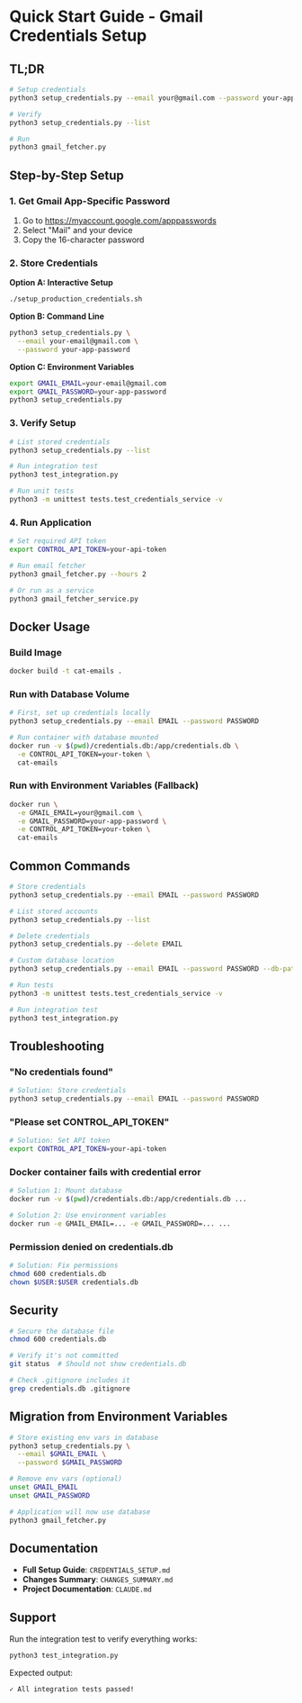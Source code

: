 # Quick Start Guide - Gmail Credentials Setup

## TL;DR

```bash
# Setup credentials
python3 setup_credentials.py --email your@gmail.com --password your-app-password

# Verify
python3 setup_credentials.py --list

# Run
python3 gmail_fetcher.py
```

## Step-by-Step Setup

### 1. Get Gmail App-Specific Password

1. Go to https://myaccount.google.com/apppasswords
2. Select "Mail" and your device
3. Copy the 16-character password

### 2. Store Credentials

**Option A: Interactive Setup**
```bash
./setup_production_credentials.sh
```

**Option B: Command Line**
```bash
python3 setup_credentials.py \
  --email your-email@gmail.com \
  --password your-app-password
```

**Option C: Environment Variables**
```bash
export GMAIL_EMAIL=your-email@gmail.com
export GMAIL_PASSWORD=your-app-password
python3 setup_credentials.py
```

### 3. Verify Setup

```bash
# List stored credentials
python3 setup_credentials.py --list

# Run integration test
python3 test_integration.py

# Run unit tests
python3 -m unittest tests.test_credentials_service -v
```

### 4. Run Application

```bash
# Set required API token
export CONTROL_API_TOKEN=your-api-token

# Run email fetcher
python3 gmail_fetcher.py --hours 2

# Or run as a service
python3 gmail_fetcher_service.py
```

## Docker Usage

### Build Image

```bash
docker build -t cat-emails .
```

### Run with Database Volume

```bash
# First, set up credentials locally
python3 setup_credentials.py --email EMAIL --password PASSWORD

# Run container with database mounted
docker run -v $(pwd)/credentials.db:/app/credentials.db \
  -e CONTROL_API_TOKEN=your-token \
  cat-emails
```

### Run with Environment Variables (Fallback)

```bash
docker run \
  -e GMAIL_EMAIL=your@gmail.com \
  -e GMAIL_PASSWORD=your-app-password \
  -e CONTROL_API_TOKEN=your-token \
  cat-emails
```

## Common Commands

```bash
# Store credentials
python3 setup_credentials.py --email EMAIL --password PASSWORD

# List stored accounts
python3 setup_credentials.py --list

# Delete credentials
python3 setup_credentials.py --delete EMAIL

# Custom database location
python3 setup_credentials.py --email EMAIL --password PASSWORD --db-path /path/to/db

# Run tests
python3 -m unittest tests.test_credentials_service -v

# Run integration test
python3 test_integration.py
```

## Troubleshooting

### "No credentials found"

```bash
# Solution: Store credentials
python3 setup_credentials.py --email EMAIL --password PASSWORD
```

### "Please set CONTROL_API_TOKEN"

```bash
# Solution: Set API token
export CONTROL_API_TOKEN=your-api-token
```

### Docker container fails with credential error

```bash
# Solution 1: Mount database
docker run -v $(pwd)/credentials.db:/app/credentials.db ...

# Solution 2: Use environment variables
docker run -e GMAIL_EMAIL=... -e GMAIL_PASSWORD=... ...
```

### Permission denied on credentials.db

```bash
# Solution: Fix permissions
chmod 600 credentials.db
chown $USER:$USER credentials.db
```

## Security

```bash
# Secure the database file
chmod 600 credentials.db

# Verify it's not committed
git status  # Should not show credentials.db

# Check .gitignore includes it
grep credentials.db .gitignore
```

## Migration from Environment Variables

```bash
# Store existing env vars in database
python3 setup_credentials.py \
  --email $GMAIL_EMAIL \
  --password $GMAIL_PASSWORD

# Remove env vars (optional)
unset GMAIL_EMAIL
unset GMAIL_PASSWORD

# Application will now use database
python3 gmail_fetcher.py
```

## Documentation

- **Full Setup Guide**: `CREDENTIALS_SETUP.md`
- **Changes Summary**: `CHANGES_SUMMARY.md`
- **Project Documentation**: `CLAUDE.md`

## Support

Run the integration test to verify everything works:

```bash
python3 test_integration.py
```

Expected output:
```
✓ All integration tests passed!
```